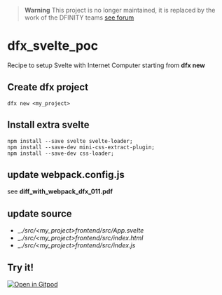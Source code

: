 > **Warning**
> This project is no longer maintained, it is replaced by the work of the DFINITY teams [see forum](https://forum.dfinity.org/search?q=svelte)

# dfx_svelte_poc

Recipe to setup Svelte with Internet Computer starting from  __dfx new__

## Create dfx project

`dfx new <my_project>`

## Install extra svelte

```
npm install --save svelte svelte-loader;
npm install --save-dev mini-css-extract-plugin;
npm install --save-dev css-loader;
```

## update webpack.config.js

see __diff_with_webpack_dfx_011.pdf__

## update source

* __./src/<my_project>_frontend/src/App.svelte__
* __./src/<my_project>_frontend/src/index.html__
* __./src/<my_project>_frontend/src/index.js__

## Try it!

[![Open in Gitpod](https://gitpod.io/button/open-in-gitpod.svg)](https://gitpod.io/#https://github.com/rbolog/dfx_svelte_poc)
